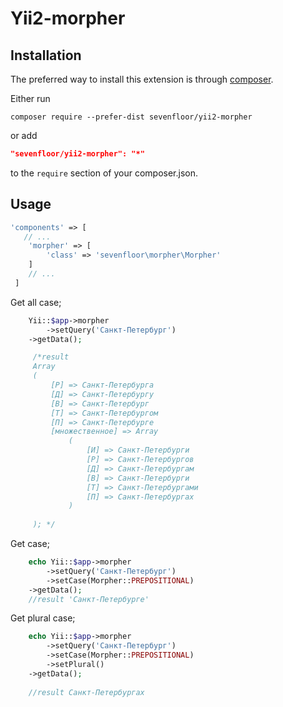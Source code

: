 # Yii2-morpher

Installation
------------

The preferred way to install this extension is through [composer](http://getcomposer.org/download/).

Either run

```
composer require --prefer-dist sevenfloor/yii2-morpher
```

or add

```json
"sevenfloor/yii2-morpher": "*"
```

to the `require` section of your composer.json.

 ## Usage
 
 
```php
'components' => [
   // ...
    'morpher' => [
        'class' => 'sevenfloor\morpher\Morpher'
    ]
    // ...
 ]
 ```

Get all case; 
```php
    Yii::$app->morpher
        ->setQuery('Санкт-Петербург')
    ->getData();

     /*result 
     Array
     (
         [Р] => Санкт-Петербурга
         [Д] => Санкт-Петербургу
         [В] => Санкт-Петербург
         [Т] => Санкт-Петербургом
         [П] => Санкт-Петербурге
         [множественное] => Array
             (
                 [И] => Санкт-Петербурги
                 [Р] => Санкт-Петербургов
                 [Д] => Санкт-Петербургам
                 [В] => Санкт-Петербурги
                 [Т] => Санкт-Петербургами
                 [П] => Санкт-Петербургах
             )
     
     ); */
 ```
 
Get case; 
```php
    echo Yii::$app->morpher
        ->setQuery('Санкт-Петербург')
        ->setCase(Morpher::PREPOSITIONAL)
    ->getData();
    //result 'Санкт-Петербурге'
 ```

Get plural case; 
```php
    echo Yii::$app->morpher
        ->setQuery('Санкт-Петербург')
        ->setCase(Morpher::PREPOSITIONAL)
        ->setPlural()
    ->getData();
    
    //result Санкт-Петербургах
 ```


